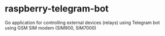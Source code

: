 # raspberry-telegram-bot
Go application for controlling external devices (relays) using Telegram bot using GSM SIM modem (SIM900, SIM7000)
